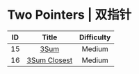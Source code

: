 ﻿# Two Pointers | 双指针

|ID|Title|Difficulty|
|:-:|:-:|:-:|
|15|[3Sum](https://github.com/Maxwell-L/Maxwell-LeetCode/blob/master/LeetCode/Two%20Pointers/15_3Sum.java)|Medium|
|16|[3Sum Closest](https://github.com/Maxwell-L/Maxwell-LeetCode/blob/master/LeetCode/Two%20Pointers/16_3Sum%20Closest.java)|Medium|